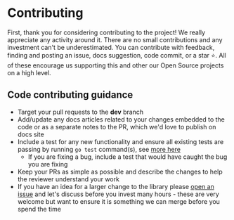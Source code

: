 # Contributing

First, thank you for considering contributing to the project! We really appreciate any activity around it. There are no small contributions and any investment can't be underestimated. You can contribute with feedback, finding and posting an issue, docs suggestion, code commit, or a star ⭐️. All of these encourage us supporting this and other our Open Source projects on a high level.

## Code contributing guidance

* Target your pull requests to the **dev** branch
* Add/update any docs articles related to your changes embedded to the code or as a separate notes to the PR, which we'd love to publish on docs site
* Include a test for any new functionality and ensure all existing tests are passing by running `go test` command\(s\), see [more here](https://go.spflow.com/contributing/testing)
  * If you are fixing a bug, include a test that would have caught the bug you are fixing
* Keep your PRs as simple as possible and describe the changes to help the reviewer understand your work
* If you have an idea for a larger change to the library please [open an issue](https://github.com/pnocera/gosip/issues) and let's discuss before you invest many hours - these are very welcome but want to ensure it is something we can merge before you spend the time
